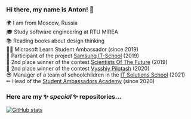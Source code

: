 ### Hi there, my name is Anton! 👋

🌍 I am from Moscow, Russia <br />
🎓 Study software engineering at RTU MIREA <br />
📚 Reading books about design thinking <br />
👨‍💻 Microsoft Learn Student Ambassador (since 2019) <br />
🧩 Participant of the project [Samsung IT-School]("https://myitschool.ru/") (2019) <br />
🏅 2nd place winner of the contest [Scientists Of The Future](https://ub.festivalnauki.ru/) (2019) <br />
🏅 2nd place winner of the contest [Vysshiy Pilotash](https://olymp.hse.ru/projects/) (2020) <br />
😎 Manager of a team of schoolchildren in the [IT Solutions School](https://www.itsolschool.ru/) (2021) <br />
✏ Head of the [Student Ambassadors Academy](https://sa-academy.tilda.ws) (since 2020)
 <br />

### Here are my ✨ _special_ ✨ repositories...

[![GitHub stats](https://github-readme-stats.vercel.app/api?username=vdetstvepil)](https://github.com/anuraghazra/github-readme-stats)
